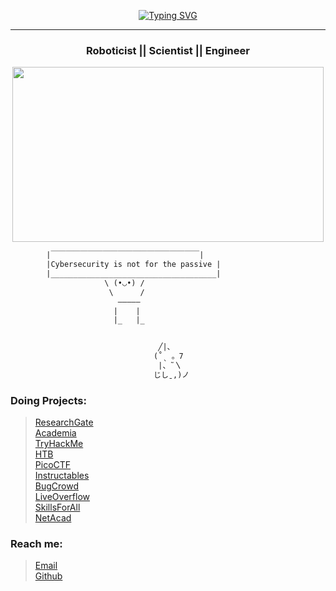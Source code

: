 <!--
**Theeespiiiaaan/Theeespiiiaaan** is a ✨ _special_ ✨ repository because its `README.md` (this file) appears on your GitHub profile.

Here are some ideas to get you started:

- 🔭 I’m currently working on ...
- 🌱 I’m currently learning ...
- 👯 I’m looking to collaborate on ...
- 🤔 I’m looking for help with ...
- 💬 Ask me about ...
- 📫 How to reach me: ...
- 😄 Pronouns: ...
- ⚡ Fun fact: ...
-->
<!--💬GREETINGSTITLE / 🌐WEBSITE: https://github.com/denvercoder1/readme-typing-svg -->
<p align="center">
<a href="https://git.io/typing-svg"><img src="https://readme-typing-svg.herokuapp.com?font=Fira+Code&pause=1000&center=true&random=false&width=435&lines=Defacing+is+for+GAYS;REAL+MEN+root+servers+" alt="Typing SVG" /></a>

<hr>
<h3 align="center"> Roboticist || Scientist || Engineer</h3>
<!--🖼️Grogu-->
<p align="center">
<img src="https://tenor.com/view/eating-cookies-grogu-the-child-the-mandalorian-eating-a-snack-gif-22926256" height="280" width="498"> 




```diff
        |￣￣￣￣￣￣￣￣￣￣￣￣￣￣￣￣￣￣￣￣|
        |Cybersecurity is not for the passive |
        |_____________________________________|
                     \ (•◡•) / 
                      \      / 
                        —————
                       |    |
                       |_   |_


                                 ╱|、
                                (˚ˎ 。7  
                                 |、˜〵          
                                じしˍ,)ノ
```

### Doing Projects:
><a href = "https://www.researchgate.net/profile/Mara-Jonna-Montesa">ResearchGate</a><br>
><a href = "https://ue.academia.edu/MaraJonnaMontesa">Academia</a><br>
><a href = "https://tryhackme.com/dashboard">TryHackMe</a><br>
><a href = "https://app.hackthebox.com/machines">HTB</a><br>
><a href = "https://play.picoctf.org/playlists">PicoCTF</a><br>
><a href = "https://www.instructables.com/projects">Instructables</a><br>
><a href = "https://bugcrowd.com/programs">BugCrowd</a><br>
><a href = "https://liveoverflow.com/">LiveOverflow</a><br>
><a href = "https://skillsforall.com/">SkillsForAll</a><br>
><a href = "">NetAcad</a><br>

### Reach me:
><a href = "thespianwebhost@gmail.com">Email</a><br>
><a href = "https://github.com/Theeespiiiaaan">Github</a><br>




